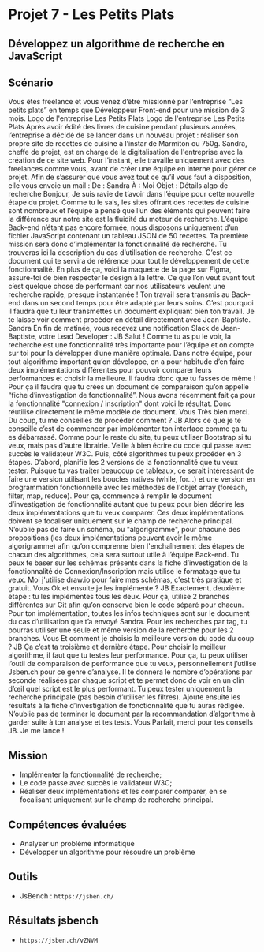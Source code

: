 # Projet 7 - Les Petits Plats
## Développez un algorithme de recherche en JavaScript
## Scénario
Vous êtes freelance et vous venez d’être missionné par l’entreprise “Les petits plats” en temps que Développeur Front-end pour une mission de 3 mois.
Logo de l'entreprise Les Petits Plats
Logo de l'entreprise Les Petits Plats
Après avoir édité des livres de cuisine pendant plusieurs années, l’entreprise a décidé de se lancer dans un nouveau projet : réaliser son propre site de recettes de cuisine à l’instar de Marmiton ou 750g.
Sandra, cheffe de projet, est en charge de la digitalisation de l'entreprise avec la création de ce site web. Pour l’instant, elle travaille uniquement avec des freelances comme vous, avant de créer une équipe en interne pour gérer ce projet. Afin de s’assurer que vous avez tout ce qu’il vous faut à disposition, elle vous envoie un mail :
De : Sandra
À : Moi
Objet : Détails algo de recherche
Bonjour,
Je suis ravie de t’avoir dans l’équipe pour cette nouvelle étape du projet.
Comme tu le sais, les sites offrant des recettes de cuisine sont nombreux et l’équipe a pensé que l’un des éléments qui peuvent faire la différence sur notre site est la fluidité du moteur de recherche. L’équipe Back-end n’étant pas encore formée, nous disposons uniquement d’un fichier JavaScript contenant un tableau JSON de 50 recettes.
Ta première mission sera donc d’implémenter la fonctionnalité de recherche. Tu trouveras ici la description du cas d’utilisation de recherche. C’est ce document qui te servira de référence pour tout le développement de cette fonctionnalité. En plus de ça, voici la maquette de la page sur Figma, assure-toi de bien respecter le design à la lettre.
Ce que l’on veut avant tout c’est quelque chose de performant car nos utilisateurs veulent une recherche rapide, presque instantanée ! Ton travail sera transmis au Back-end dans un second temps pour être adapté par leurs soins. C’est pourquoi il faudra que tu leur transmettes un document expliquant bien ton travail. Je te laisse voir comment procéder en détail directement avec Jean-Baptiste.
Sandra
En fin de matinée, vous recevez une notification Slack de Jean-Baptiste, votre Lead Developer :
JB
Salut ! Comme tu as pu le voir, la recherche est une fonctionnalité très importante pour l’équipe et on compte sur toi pour la développer d’une manière optimale.
Dans notre équipe, pour tout algorithme important qu’on développe, on a pour habitude d’en faire deux implémentations différentes pour pouvoir comparer leurs performances et choisir la meilleure. Il faudra donc que tu fasses de même ! Pour ça il faudra que tu crées un document de comparaison qu’on appelle “fiche d’investigation de fonctionnalité”. Nous avons récemment fait ça pour la fonctionnalité "connexion / inscription" dont voici le résultat. Donc réutilise directement le même modèle de document.
Vous
Très bien merci. Du coup, tu me conseilles de procéder comment ?
JB
Alors ce que je te conseille c’est de commencer par implémenter ton interface comme ça tu es débarrassé. Comme pour le reste du site, tu peux utiliser Bootstrap si tu veux, mais pas d'autre librairie. Veille à bien écrire du code qui passe avec succès le validateur W3C.
Puis, côté algorithmes tu peux procéder en 3 étapes.
D’abord, planifie les 2 versions de la fonctionnalité que tu veux tester. Puisque tu vas traiter beaucoup de tableaux, ce serait intéressant de faire une version utilisant les boucles natives (while, for...) et une version en programmation fonctionnelle avec les méthodes de l'objet array (foreach, filter, map, reduce). Pour ça, commence à remplir le document d’investigation de fonctionnalité autant que tu peux pour bien décrire les deux implémentations que tu veux comparer.
Ces deux implémentations doivent se focaliser uniquement sur le champ de recherche principal.
N’oublie pas de faire un schéma, ou "algorigramme", pour chacune des propositions (les deux implémentations peuvent avoir le même algorigramme) afin qu’on comprenne bien l'enchaînement des étapes de chacun des algorithmes, cela sera surtout utile à l’équipe Back-end. Tu peux te baser sur les schémas présents dans la fiche d’investigation de la fonctionnalité de Connexion/Inscription mais utilise le formatage que tu veux. Moi j'utilise draw.io pour faire mes schémas, c'est très pratique et gratuit.
Vous
Ok et ensuite je les implémente ?
JB
Exactement, deuxième étape : tu les implémentes tous les deux. Pour ça, utilise 2 branches différentes sur Git afin qu’on conserve bien le code séparé pour chacun. Pour ton implémentation, toutes les infos techniques sont sur le document du cas d’utilisation que t’a envoyé Sandra. Pour les recherches par tag, tu pourras utiliser une seule et même version de la recherche pour les 2 branches.
Vous
Et comment je choisis la meilleure version du code du coup ?
JB
Ça c’est ta troisième et dernière étape. Pour choisir le meilleur algorithme, il faut que tu testes leur performance. Pour ça, tu peux utiliser l’outil de comparaison de performance que tu veux, personnellement j’utilise Jsben.ch pour ce genre d’analyse. Il te donnera le nombre d’opérations par seconde réalisées par chaque script et te permet donc de voir en un clin d’œil quel script est le plus performant. Tu peux tester uniquement la recherche principale (pas besoin d’utiliser les filtres). Ajoute ensuite les résultats à la fiche d’investigation de fonctionnalité que tu auras rédigée. N’oublie pas de terminer le document par la recommandation d’algorithme à garder suite à ton analyse et tes tests.
Vous
Parfait, merci pour tes conseils JB. Je me lance !

## Mission
* Implémenter la fonctionnalité de recherche;
* Le code passe avec succès le validateur W3C;
* Réaliser deux implémentations et les comparer comparer, en se focalisant uniquement sur le champ de recherche principal.

## Compétences évaluées
* Analyser un problème informatique
* Développer un algorithme pour résoudre un problème

## Outils
* JsBench : `https://jsben.ch/`

## Résultats jsbench
* `https://jsben.ch/vZNVM`
